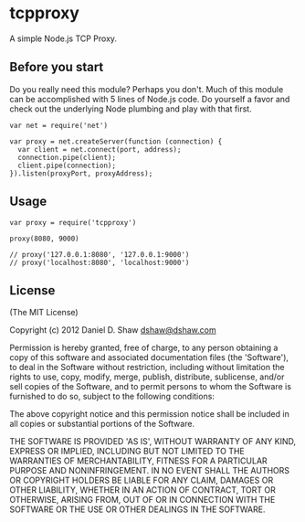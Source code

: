 # tcpproxy

A simple Node.js TCP Proxy.

## Before you start

Do you really need this module? Perhaps you don't. Much of this module can be accomplished with 5 lines of Node.js code. Do yourself a favor and check out the underlying Node plumbing and play with that first.

	var net = require('net')
	
	var proxy = net.createServer(function (connection) {
	  var client = net.connect(port, address);
	  connection.pipe(client);
	  client.pipe(connection);
	}).listen(proxyPort, proxyAddress);

## Usage

	var proxy = require('tcpproxy')
	
	proxy(8080, 9000)
	
	// proxy('127.0.0.1:8080', '127.0.0.1:9000')
	// proxy('localhost:8080', 'localhost:9000')

## License 

(The MIT License)

Copyright (c) 2012 Daniel D. Shaw <dshaw@dshaw.com>

Permission is hereby granted, free of charge, to any person obtaining
a copy of this software and associated documentation files (the
'Software'), to deal in the Software without restriction, including
without limitation the rights to use, copy, modify, merge, publish,
distribute, sublicense, and/or sell copies of the Software, and to
permit persons to whom the Software is furnished to do so, subject to
the following conditions:

The above copyright notice and this permission notice shall be
included in all copies or substantial portions of the Software.

THE SOFTWARE IS PROVIDED 'AS IS', WITHOUT WARRANTY OF ANY KIND,
EXPRESS OR IMPLIED, INCLUDING BUT NOT LIMITED TO THE WARRANTIES OF
MERCHANTABILITY, FITNESS FOR A PARTICULAR PURPOSE AND NONINFRINGEMENT.
IN NO EVENT SHALL THE AUTHORS OR COPYRIGHT HOLDERS BE LIABLE FOR ANY
CLAIM, DAMAGES OR OTHER LIABILITY, WHETHER IN AN ACTION OF CONTRACT,
TORT OR OTHERWISE, ARISING FROM, OUT OF OR IN CONNECTION WITH THE
SOFTWARE OR THE USE OR OTHER DEALINGS IN THE SOFTWARE.